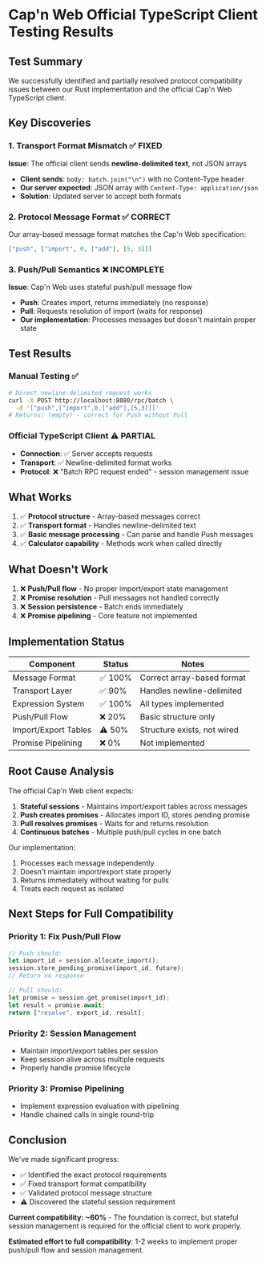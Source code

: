 # Cap'n Web Official TypeScript Client Testing Results

## Test Summary

We successfully identified and partially resolved protocol compatibility issues between our Rust implementation and the official Cap'n Web TypeScript client.

## Key Discoveries

### 1. Transport Format Mismatch ✅ FIXED
**Issue**: The official client sends **newline-delimited text**, not JSON arrays
- **Client sends**: `body: batch.join("\n")` with no Content-Type header
- **Our server expected**: JSON array with `Content-Type: application/json`
- **Solution**: Updated server to accept both formats

### 2. Protocol Message Format ✅ CORRECT
Our array-based message format matches the Cap'n Web specification:
```json
["push", ["import", 0, ["add"], [5, 3]]]
```

### 3. Push/Pull Semantics ❌ INCOMPLETE
**Issue**: Cap'n Web uses stateful push/pull message flow
- **Push**: Creates import, returns immediately (no response)
- **Pull**: Requests resolution of import (waits for response)
- **Our implementation**: Processes messages but doesn't maintain proper state

## Test Results

### Manual Testing ✅
```bash
# Direct newline-delimited request works
curl -X POST http://localhost:8080/rpc/batch \
  -d '["push",["import",0,["add"],[5,3]]]'
# Returns: (empty) - correct for Push without Pull
```

### Official TypeScript Client ⚠️ PARTIAL
- **Connection**: ✅ Server accepts requests
- **Transport**: ✅ Newline-delimited format works
- **Protocol**: ❌ "Batch RPC request ended" - session management issue

## What Works

1. ✅ **Protocol structure** - Array-based messages correct
2. ✅ **Transport format** - Handles newline-delimited text
3. ✅ **Basic message processing** - Can parse and handle Push messages
4. ✅ **Calculator capability** - Methods work when called directly

## What Doesn't Work

1. ❌ **Push/Pull flow** - No proper import/export state management
2. ❌ **Promise resolution** - Pull messages not handled correctly
3. ❌ **Session persistence** - Batch ends immediately
4. ❌ **Promise pipelining** - Core feature not implemented

## Implementation Status

| Component | Status | Notes |
|-----------|--------|-------|
| Message Format | ✅ 100% | Correct array-based format |
| Transport Layer | ✅ 90% | Handles newline-delimited |
| Expression System | ✅ 100% | All types implemented |
| Push/Pull Flow | ❌ 20% | Basic structure only |
| Import/Export Tables | ⚠️ 50% | Structure exists, not wired |
| Promise Pipelining | ❌ 0% | Not implemented |

## Root Cause Analysis

The official Cap'n Web client expects:
1. **Stateful sessions** - Maintains import/export tables across messages
2. **Push creates promises** - Allocates import ID, stores pending promise
3. **Pull resolves promises** - Waits for and returns resolution
4. **Continuous batches** - Multiple push/pull cycles in one batch

Our implementation:
1. Processes each message independently
2. Doesn't maintain import/export state properly
3. Returns immediately without waiting for pulls
4. Treats each request as isolated

## Next Steps for Full Compatibility

### Priority 1: Fix Push/Pull Flow
```rust
// Push should:
let import_id = session.allocate_import();
session.store_pending_promise(import_id, future);
// Return no response

// Pull should:
let promise = session.get_promise(import_id);
let result = promise.await;
return ["resolve", export_id, result];
```

### Priority 2: Session Management
- Maintain import/export tables per session
- Keep session alive across multiple requests
- Properly handle promise lifecycle

### Priority 3: Promise Pipelining
- Implement expression evaluation with pipelining
- Handle chained calls in single round-trip

## Conclusion

We've made significant progress:
- ✅ Identified the exact protocol requirements
- ✅ Fixed transport format compatibility
- ✅ Validated protocol message structure
- ⚠️ Discovered the stateful session requirement

**Current compatibility: ~60%** - The foundation is correct, but stateful session management is required for the official client to work properly.

**Estimated effort to full compatibility**: 1-2 weeks to implement proper push/pull flow and session management.